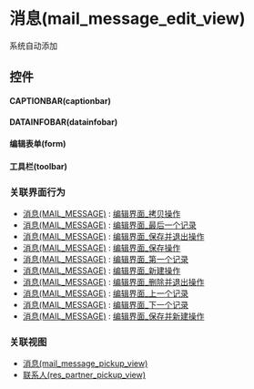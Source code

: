 # 消息(mail_message_edit_view)  <!-- {docsify-ignore-all} -->


系统自动添加



## 控件
#### CAPTIONBAR(captionbar)
#### DATAINFOBAR(datainfobar)
#### 编辑表单(form)
#### 工具栏(toolbar)


### 关联界面行为
  * [消息(MAIL_MESSAGE)](module/mail/mail_message) : [编辑界面_拷贝操作](module/mail/mail_message#界面行为)
  * [消息(MAIL_MESSAGE)](module/mail/mail_message) : [编辑界面_最后一个记录](module/mail/mail_message#界面行为)
  * [消息(MAIL_MESSAGE)](module/mail/mail_message) : [编辑界面_保存并退出操作](module/mail/mail_message#界面行为)
  * [消息(MAIL_MESSAGE)](module/mail/mail_message) : [编辑界面_保存操作](module/mail/mail_message#界面行为)
  * [消息(MAIL_MESSAGE)](module/mail/mail_message) : [编辑界面_第一个记录](module/mail/mail_message#界面行为)
  * [消息(MAIL_MESSAGE)](module/mail/mail_message) : [编辑界面_新建操作](module/mail/mail_message#界面行为)
  * [消息(MAIL_MESSAGE)](module/mail/mail_message) : [编辑界面_删除并退出操作](module/mail/mail_message#界面行为)
  * [消息(MAIL_MESSAGE)](module/mail/mail_message) : [编辑界面_上一个记录](module/mail/mail_message#界面行为)
  * [消息(MAIL_MESSAGE)](module/mail/mail_message) : [编辑界面_下一个记录](module/mail/mail_message#界面行为)
  * [消息(MAIL_MESSAGE)](module/mail/mail_message) : [编辑界面_保存并新建操作](module/mail/mail_message#界面行为)

### 关联视图
  * [消息(mail_message_pickup_view)](app/view/mail_message_pickup_view)
  * [联系人(res_partner_pickup_view)](app/view/res_partner_pickup_view)

<script>
 const { createApp } = Vue
  createApp({
    data() {
      return {

      }
    }
  }).use(ElementPlus).mount('#app')
</script>